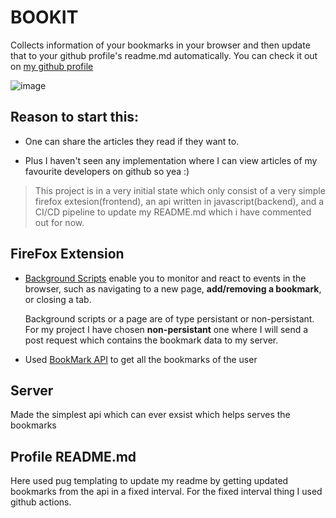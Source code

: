 # BOOKIT

Collects information of your bookmarks in your browser and then update that to your github profile's readme.md automatically. You can check it out on [my github profile](https://github.com/Mayhul-Jindal)

![image](https://user-images.githubusercontent.com/95216160/235489660-74fe763a-39a6-4834-afea-b9937488fc72.png)

## Reason to start this:
- One can share the articles they read if they want to.

- Plus I haven't seen any implementation where I can view articles of my favourite developers on github so yea :) 

> This project is in a very initial state which only consist of a very simple firefox extesion(frontend), an api written in javascript(backend), and a CI/CD pipeline to update my README.md which i have commented out for now.

## FireFox Extension

- [Background Scripts](https://developer.mozilla.org/en-US/docs/Mozilla/Add-ons/WebExtensions/Background_scripts) enable you to monitor and react to events in the browser, such as navigating to a new page, **add/removing a bookmark**, or closing a tab.

    Background scripts or a page are of type persistant or non-persistant. For my project I have chosen **non-persistant** one where I will send a post request which contains the bookmark data to my server.

- Used [BookMark API](https://developer.mozilla.org/en-US/docs/Mozilla/Add-ons/WebExtensions/Work_with_the_Bookmarks_API) to get all the bookmarks of the user

## Server

Made the simplest api which can ever exsist which helps serves the bookmarks

## Profile README.md

Here used pug templating to update my readme by getting updated bookmarks from the api in a fixed interval. For the fixed interval thing I used github actions.
